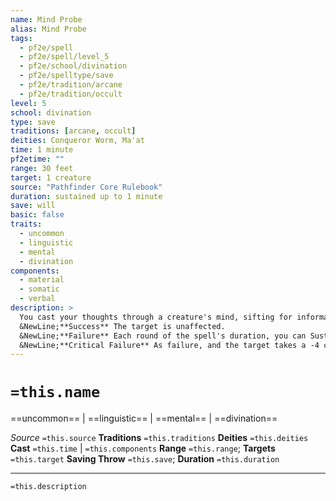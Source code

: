 ```yaml
---
name: Mind Probe
alias: Mind Probe
tags:
  - pf2e/spell
  - pf2e/spell/level_5
  - pf2e/school/divination
  - pf2e/spelltype/save
  - pf2e/tradition/arcane
  - pf2e/tradition/occult
level: 5
school: divination
type: save
traditions: [arcane, occult]
deities: Conqueror Worm, Ma'at
time: 1 minute
pf2etime: ""
range: 30 feet
target: 1 creature
source: "Pathfinder Core Rulebook"
duration: sustained up to 1 minute
save: will
basic: false
traits:
  - uncommon
  - linguistic
  - mental
  - divination
components:
  - material
  - somatic
  - verbal
description: >
  You cast your thoughts through a creature's mind, sifting for information. You access the target's memories and knowledge unless it fends you off with a Will save.
  &NewLine;**Success** The target is unaffected.
  &NewLine;**Failure** Each round of the spell's duration, you can Sustain the Spell to ask a different question and attempt to uncover the answer. For each question, the target can attempt a Deception check against your spell DC; if the target succeeds, you don't learn the answer, and on a critical success, the target gives you a false answer that you believe is truthful Once you've asked the target a given question, asking it again, even with a separate casting of mind probe, produces the same result.
  &NewLine;**Critical Failure** As failure, and the target takes a -4 circumstance penalty to Deception checks against your questions.
---
```

# `=this.name`
==uncommon== | ==linguistic== | ==mental== | ==divination==

*Source* `=this.source`
**Traditions** `=this.traditions`
**Deities** `=this.deities`
**Cast** `=this.time` | `=this.components`
**Range** `=this.range`; **Targets** `=this.target`
**Saving Throw** `=this.save`; **Duration** `=this.duration`

***
`=this.description`